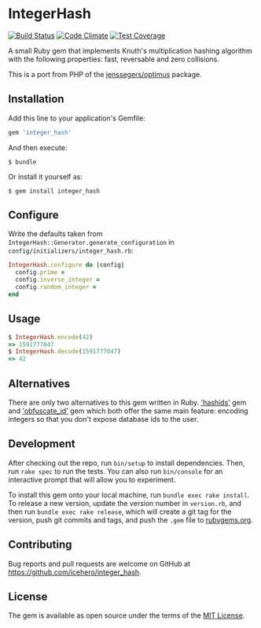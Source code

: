 # IntegerHash

[![Build Status](https://travis-ci.org/icehero/integer_hash.svg?branch=master)](https://travis-ci.org/icehero/integer_hash)
[![Code Climate](https://codeclimate.com/github/icehero/integer_hash/badges/gpa.svg)](https://codeclimate.com/github/icehero/integer_hash)
[![Test Coverage](https://codeclimate.com/github/icehero/integer_hash/badges/coverage.svg)](https://codeclimate.com/github/icehero/integer_hash/coverage)

A small Ruby gem that implements Knuth's multiplication hashing algorithm with the following properties: fast, reversable and zero collisions.

This is a port from PHP of the [jenssegers/optimus](https://github.com/jenssegers/optimus) package.


## Installation

Add this line to your application's Gemfile:

```ruby
gem 'integer_hash'
```

And then execute:

    $ bundle

Or install it yourself as:

    $ gem install integer_hash

## Configure

Write the defaults taken from `IntegerHash::Generator.generate_configuration` in `config/initializers/integer_hash.rb`:

```ruby
IntegerHash.configure do |config|
  config.prime =
  config.inverse_integer =
  config.random_integer =
end
```

## Usage

```ruby
$ IntegerHash.encode(42)
=> 1591777047
$ IntegerHash.decode(1591777047)
=> 42
```

## Alternatives

There are only two alternatives to this gem written in Ruby. ['hashids'](https://github.com/peterhellberg/hashids.rb) gem and ['obfuscate_id'](https://github.com/namick/obfuscate_id) gem which both offer the same main feature: encoding integers so that you don't expose database ids to the user.


## Development

After checking out the repo, run `bin/setup` to install dependencies. Then, run `rake spec` to run the tests. You can also run `bin/console` for an interactive prompt that will allow you to experiment.

To install this gem onto your local machine, run `bundle exec rake install`. To release a new version, update the version number in `version.rb`, and then run `bundle exec rake release`, which will create a git tag for the version, push git commits and tags, and push the `.gem` file to [rubygems.org](https://rubygems.org).


## Contributing

Bug reports and pull requests are welcome on GitHub at https://github.com/icehero/integer_hash.


## License

The gem is available as open source under the terms of the [MIT License](http://opensource.org/licenses/MIT).

